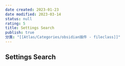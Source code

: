 ```yaml
---
date created: 2023-01-23
date modified: 2023-03-14
status: null
rating: 5
title: Settings Search
publish: true
分类: "[[Atlas/Categories/obsidian插件 - fileclass]]"
---
```


## Settings Search

